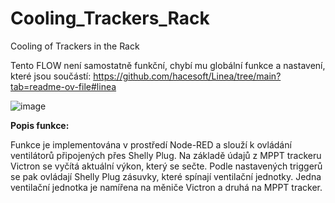 # Cooling_Trackers_Rack
Cooling of Trackers in the Rack

Tento FLOW není samostatně funkční, chybí mu globální funkce a nastavení, které jsou součástí: https://github.com/hacesoft/Linea/tree/main?tab=readme-ov-file#linea

![image](https://github.com/user-attachments/assets/0e920405-32e4-4dee-8a06-68bc3f3edf43)

**Popis funkce:**

Funkce je implementována v prostředí Node-RED a slouží k ovládání ventilátorů připojených přes Shelly Plug. Na základě údajů z MPPT trackeru Victron se vyčítá aktuální výkon, který se sečte. Podle nastavených triggerů se pak ovládají Shelly Plug zásuvky, které spínají ventilační jednotky. Jedna ventilační jednotka je namířena na měniče Victron a druhá na MPPT tracker.

